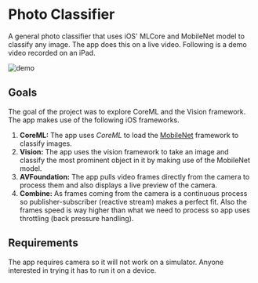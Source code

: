 # Photo Classifier
A general photo classifier that uses iOS' MLCore and MobileNet model to classify any image. The app does this on a live video. Following is a demo video recorded on an iPad.

![demo](demo/demo.gif)

## Goals 

The goal of the project was to explore CoreML and the Vision framework. The app makes use of the following iOS frameworks.

1. **CoreML:** The app uses _CoreML_ to load the [MobileNet](https://developer.apple.com/machine-learning/models/) framework to classify images.
2. **Vision:** The app uses the vision framework to take an image and classify the most prominent object in it by making use of the MobileNet model.
3. **AVFoundation:** The app pulls video frames directly from the camera to process them and also displays a live preview of the camera.
4. **Combine:** As frames coming from the camera is a continuous process so publisher-subscriber (reactive stream) makes a perfect fit. Also the frames speed is way higher than what we need to process so app uses throttling (back pressure handling).

## Requirements
The app requires camera so it will not work on a simulator. Anyone interested in trying it has to run it on a device.
